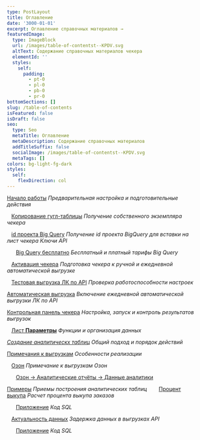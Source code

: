 ```yaml
---
type: PostLayout
title: Оглавление
date: '3000-01-01'
excerpt: Оглавление справочных материалов →
featuredImage:
  type: ImageBlock
  url: /images/table-of-contentst--KPDV.svg
  altText: Содержание справочных материалов чекера
  elementId: ''
  styles:
    self:
      padding:
        - pt-0
        - pl-0
        - pb-0
        - pr-0
bottomSections: []
slug: /table-of-contents
isFeatured: false
isDraft: false
seo:
  type: Seo
  metaTitle: Оглавление
  metaDescription: Содержание справочных материалов
  addTitleSuffix: false
  socialImage: /images/table-of-contentst--KPDV.svg
  metaTags: []
colors: bg-light-fg-dark
styles:
  self:
    flexDirection: col
---
```

[Начало работы](/blog/beginning-of-use/) *Предварительная настройка и подготовительные действия*

   [Копирование гугл-таблицы](/blog/copying-spreadsheet-file/) *Получение собственного экземпляра чекера*

   [id проекта Big Query](/blog/bigquery-initialization/) *Получение id проекта BigQuery для вставки на лист чекера Ключи API*

      [Big Query бесплатно](/blog/bigquery-sandbox/) *Бесплатный и платный тарифы Big Query*

   [Активация чекера](/blog/google-script-authorization/) *Подготовка чекера к ручной и ежедневной автоматической выгрузке*

   [Тестовая выгрузка ЛК по API](/blog/first-manual-unloading-bigquery/) *Проверка работоспособности настроек*

[Автоматическая выгрузка](/blog/everyday-upload-turn-on/) *Включение ежедневной автоматической выгрузки ЛК по API*

[Контрольная панель чекера](/blog/checker-control-panel/) *Настройка, запуск и контроль результатов выгрузок*

   [Лист **Параметры**](/blog/parameters-list-control-panel/) *Функции и организация данных*

[*Создание аналитическх таблиц*](/blog/creation-analytical-tables-general-guide/) *Общий подход и порядок действий*

[Примечания к выгрузкам](/blog/notes-for-uploads/) *Особенности реализации*

   [Озон](/blog/ozon-uploads-notes/) *Примечание к выгрузкам Озон*

      [Озон → Аналитические отчёты → Данные аналитики](/blog/ozon-analytical-reports-data/)

[Примеры](/blog/examples/) *Приемы построения аналитических таблиц*
   
   [Процент выкупа](/blog/case-percent-buyout-base/) *Расчет процента выкупа заказов*

      [Приложение](/blog/case-percent-buyout-base-attachment/) *Код SQL*

   [Актуальность данных](/blog/data-quality-monitoring-case/) *Задержка данных в выгрузках API*

      [Приложение](/blog/data-quality-monitoring-case-sql/) *Код SQL*
